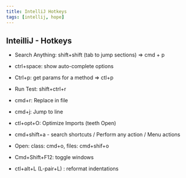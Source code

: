 ```yaml
---
title: IntelliJ Hotkeys
tags: [intellij, hope]
---
```


## InteilliJ - Hotkeys 

* Search Anything: shift+shift (tab to jump sections) => cmd + p
* ctrl+space: show auto-complete options
* Ctrl+p: get params for a method => ctl+p
* Run Test: shift+ctrl+r
* cmd+r: Replace in file
* cmd+j: Jump to line
* ctl+opt+O: Optimize Imports (teeth Open)

* cmd+shift+a - search shortcuts / Perform any action / Menu actions
* Open: class: cmd+o, files: cmd+shif+o 
* Cmd+Shift+F12: toggle windows
* ctl+alt+L (L-pair+L) : reformat indentations
